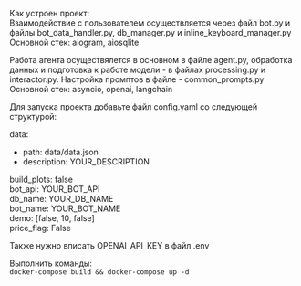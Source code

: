 Как устроен проект:  
Взаимодействие с пользователем осуществляется через файл bot.py и файлы bot_data_handler.py,
db_manager.py и inline_keyboard_manager.py  
Основной стек: aiogram, aiosqlite

Работа агента осуществялется в основном в файле agent.py, обработка данных и подготовка к работе 
модели - в файлах processing.py и interactor.py. Настройка промптов в файле - common_prompts.py  
Основной стек: asyncio, openai, langchain





Для запуска проeкта добавьте файл config.yaml со следующей структурой:

data: 
  - path: data/data.json 
  - description: YOUR_DESCRIPTION

build_plots: false  
bot_api: YOUR_BOT_API  
db_name: YOUR_DB_NAME     
bot_name: YOUR_BOT_NAME  
demo: [false, 10, false]  
price_flag: False  

Также нужно вписать OPENAI_API_KEY в файл .env

Выполнить команды:  
`docker-compose build && docker-compose up -d`